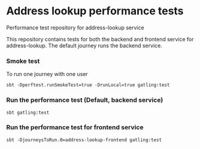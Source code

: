 
Address lookup performance tests
===================

Performance test repository for address-lookup service

This repository contains tests for both the backend and frontend service for address-lookup. The default journey runs the backend service.
    
### Smoke test

To run one journey with one user
```
sbt -Dperftest.runSmokeTest=true -DrunLocal=true gatling:test
```

### Run the performance test (Default, backend service)
```
sbt gatling:test
```

### Run the performance test for frontend service
```
sbt -DjourneysToRun.0=address-lookup-frontend gatling:test
```